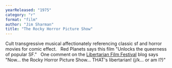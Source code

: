 ```yaml
---
yearReleased: "1975"
category: "r"
format: "film"
author: "Jim Sharman"
title: "The Rocky Horror Picture Show"
---
```

Cult transgressive musical affectionately referencing  classic sf and horror movies for comic effect.
 
  Red Planets  says this film  "Unlocks the queerness of popular SF."
 
One comment on the <a href="http://reason.com/blog/2004/03/05/the-libertarian-film-festival#comment"> Libertarian Film Festival</a> blog says "Now... the Rocky Horror Picture  Show... THAT's libertarian! (j/k... or am I?)"